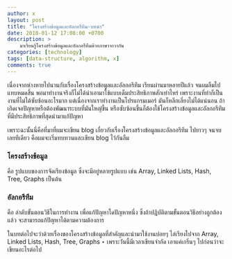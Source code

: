 ```yaml
---
author: x
layout: post
title: "โครงสร้างข้อมูลและอัลกอรึทึม-บทนำ"
date: 2018-01-12 17:08:00 +0700
description: >
    มาเรียนรู้โครงสร้างข้อมูลและอัลกอรึทึมด้วยภาษาจาวากัน
categories: [technology]
tags: [data-structure, algorithm, x]
comments: true
---
```

เนื่องจากห่างหายไปนานกับเรื่องโครงสร้างข้อมูลและอัลกอรึทึม เรียนผ่านมาหลายปีแล้ว จนผมลืมไปแทบหมดสิ้น พอมาทำงานจริงก็ไม่ได้นำเอามาใช้แบบเต็มประสิทธิภาพสักเท่าไหร่ เพราะงานที่ทำก็เป็นงานที่ไม่ได้ซับซ้อนอะไรมาก แต่เนื่องจากเราทำงานเป็นโปรแกรมเมอร์ มันก็หลีกเลี่ยงไม่ได้แน่นอน ถ้าเกิดเจอปัญหาหรือต้องพัฒนาระบบที่มันใหญ่ขึ้น หรือซับซ้อนขึ้นก็ต้องใช้โครงสร้างข้อมูลและอัลกอรึทึมที่มีประสิทธิภาพที่สุดนำมาแก้ปัญหา

เพราะฉะนั้นนี่คือที่มาที่ผมจะเขียน blog เกี่ยวกับเรื่องโครงสร้างข้อมูลและอัลกอรึทึม ไปยาวๆ จนจบเลยทีเดียว คือผมจะเริ่มทบทวนและเขียน blog ไว้กันลืม

### โครงสร้างข้อมูล
คือ รูปแบบของการจัดเรียงข้อมูล ซึ่งจะมีอยู่หลายรูปแบบ เช่น Array, Linked Lists, Hash, Tree, Graphs เป็นต้น

### อัลกอรึทึม
คือ ลำดับขั้นตอนวิธีในการทำงาน เพื่อแก้ปัญหาใดปัญหาหนึ่ง ซึ่งถ้าปฏิบัติตามขั้นตอนวิธีอย่างถูกต้องแล้ว จะสามารถแก้ปัญหาได้ตามความต้องการ

ในบทต่อไปจะว่าด้วยเรื่องของโครงสร้างข้อมูลที่สำคัญและนำมาใช้งานบ่อยๆ ไล่เรียงไปจาก Array, Linked Lists, Hash, Tree, Graphs ‣ เพราะวันนี้มีเวลาเขียนจำกัด เอาแค่เกริ่นๆ ไปก่อนว่าจะเขียนอะไรต่อไป
